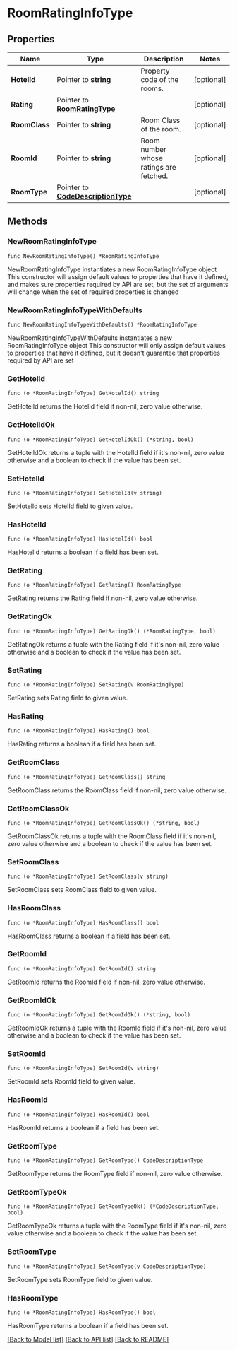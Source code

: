 # RoomRatingInfoType

## Properties

Name | Type | Description | Notes
------------ | ------------- | ------------- | -------------
**HotelId** | Pointer to **string** | Property code of the rooms. | [optional] 
**Rating** | Pointer to [**RoomRatingType**](RoomRatingType.md) |  | [optional] 
**RoomClass** | Pointer to **string** | Room Class of the room. | [optional] 
**RoomId** | Pointer to **string** | Room number whose ratings are fetched. | [optional] 
**RoomType** | Pointer to [**CodeDescriptionType**](CodeDescriptionType.md) |  | [optional] 

## Methods

### NewRoomRatingInfoType

`func NewRoomRatingInfoType() *RoomRatingInfoType`

NewRoomRatingInfoType instantiates a new RoomRatingInfoType object
This constructor will assign default values to properties that have it defined,
and makes sure properties required by API are set, but the set of arguments
will change when the set of required properties is changed

### NewRoomRatingInfoTypeWithDefaults

`func NewRoomRatingInfoTypeWithDefaults() *RoomRatingInfoType`

NewRoomRatingInfoTypeWithDefaults instantiates a new RoomRatingInfoType object
This constructor will only assign default values to properties that have it defined,
but it doesn't guarantee that properties required by API are set

### GetHotelId

`func (o *RoomRatingInfoType) GetHotelId() string`

GetHotelId returns the HotelId field if non-nil, zero value otherwise.

### GetHotelIdOk

`func (o *RoomRatingInfoType) GetHotelIdOk() (*string, bool)`

GetHotelIdOk returns a tuple with the HotelId field if it's non-nil, zero value otherwise
and a boolean to check if the value has been set.

### SetHotelId

`func (o *RoomRatingInfoType) SetHotelId(v string)`

SetHotelId sets HotelId field to given value.

### HasHotelId

`func (o *RoomRatingInfoType) HasHotelId() bool`

HasHotelId returns a boolean if a field has been set.

### GetRating

`func (o *RoomRatingInfoType) GetRating() RoomRatingType`

GetRating returns the Rating field if non-nil, zero value otherwise.

### GetRatingOk

`func (o *RoomRatingInfoType) GetRatingOk() (*RoomRatingType, bool)`

GetRatingOk returns a tuple with the Rating field if it's non-nil, zero value otherwise
and a boolean to check if the value has been set.

### SetRating

`func (o *RoomRatingInfoType) SetRating(v RoomRatingType)`

SetRating sets Rating field to given value.

### HasRating

`func (o *RoomRatingInfoType) HasRating() bool`

HasRating returns a boolean if a field has been set.

### GetRoomClass

`func (o *RoomRatingInfoType) GetRoomClass() string`

GetRoomClass returns the RoomClass field if non-nil, zero value otherwise.

### GetRoomClassOk

`func (o *RoomRatingInfoType) GetRoomClassOk() (*string, bool)`

GetRoomClassOk returns a tuple with the RoomClass field if it's non-nil, zero value otherwise
and a boolean to check if the value has been set.

### SetRoomClass

`func (o *RoomRatingInfoType) SetRoomClass(v string)`

SetRoomClass sets RoomClass field to given value.

### HasRoomClass

`func (o *RoomRatingInfoType) HasRoomClass() bool`

HasRoomClass returns a boolean if a field has been set.

### GetRoomId

`func (o *RoomRatingInfoType) GetRoomId() string`

GetRoomId returns the RoomId field if non-nil, zero value otherwise.

### GetRoomIdOk

`func (o *RoomRatingInfoType) GetRoomIdOk() (*string, bool)`

GetRoomIdOk returns a tuple with the RoomId field if it's non-nil, zero value otherwise
and a boolean to check if the value has been set.

### SetRoomId

`func (o *RoomRatingInfoType) SetRoomId(v string)`

SetRoomId sets RoomId field to given value.

### HasRoomId

`func (o *RoomRatingInfoType) HasRoomId() bool`

HasRoomId returns a boolean if a field has been set.

### GetRoomType

`func (o *RoomRatingInfoType) GetRoomType() CodeDescriptionType`

GetRoomType returns the RoomType field if non-nil, zero value otherwise.

### GetRoomTypeOk

`func (o *RoomRatingInfoType) GetRoomTypeOk() (*CodeDescriptionType, bool)`

GetRoomTypeOk returns a tuple with the RoomType field if it's non-nil, zero value otherwise
and a boolean to check if the value has been set.

### SetRoomType

`func (o *RoomRatingInfoType) SetRoomType(v CodeDescriptionType)`

SetRoomType sets RoomType field to given value.

### HasRoomType

`func (o *RoomRatingInfoType) HasRoomType() bool`

HasRoomType returns a boolean if a field has been set.


[[Back to Model list]](../README.md#documentation-for-models) [[Back to API list]](../README.md#documentation-for-api-endpoints) [[Back to README]](../README.md)


